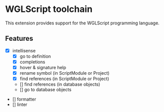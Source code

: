 # WGLScript toolchain

This extension provides support for the WGLScript programming language.

## Features

- [x] intellisense
	- [x] go to definition
	- [x] completions
	- [x] hover & signature help
	- [x] rename symbol (in ScriptModule or Project)
	- [x] find references (in ScriptModule or Project)
	- [] find references (in database objects)
	- [] go to database objects
- [] formatter
- [] linter
